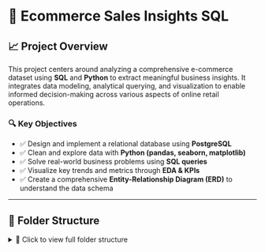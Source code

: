 # 🛒 Ecommerce Sales Insights SQL

## 📈 Project Overview

This project centers around analyzing a comprehensive e-commerce dataset using **SQL** and **Python** to extract meaningful business insights. It integrates data modeling, analytical querying, and visualization to enable informed decision-making across various aspects of online retail operations.

### 🔍 Key Objectives

- ✅ Design and implement a relational database using **PostgreSQL**
- ✅ Clean and explore data with **Python (pandas, seaborn, matplotlib)**
- ✅ Solve real-world business problems using **SQL queries**
- ✅ Visualize key trends and metrics through **EDA & KPIs**
- ✅ Create a comprehensive **Entity-Relationship Diagram (ERD)** to understand the data schema
---

## 📁 Folder Structure

<details>
<summary>📁 Click to view full folder structure</summary>

```text
Ecommerce_Sales_Insights_SQL/
│
├── datasets/
│   ├── Raw_data/                # Contains original raw CSV files
│   └── cleaned_data/           # Cleaned and preprocessed data
│
├── notebooks/
│   ├── E-Commerce_data_cleaning.ipynb          # Data cleaning notebook
│   ├── EDA_analysis_visualizations.ipynb       # EDA using seaborn/matplotlib
│   └── run_sql_queries_and_export_results.ipynb # Executes SQL & saves results
│
├── SQL_Database/
│   ├── Defining_the_Tables.sql      # PostgreSQL schema
│   └── load_cleaned_data.py         # Script to load data to DB
│
├── bussiness_queries_result/
│   ├── query_01_top_sellers.sql
│   ├── ...
│   └── query_20_delivery_performance.sql
│   ├── query_01_result_top_sellers.csv          # pgAdmin CSV outputs
│   └── query_20_result_delivery_performance.csv
│
├── outputs/
│   ├── query_results/                # Python-generated results
│   │   ├── query_01_top_sellers_result.csv
│   │   └── ...
│   └── eda_missing_summary/         # Tabular summaries from EDA
│
├── diagrams/
│   └── ERD_E-Commerce.png
│
└── README.md```
</details> 



